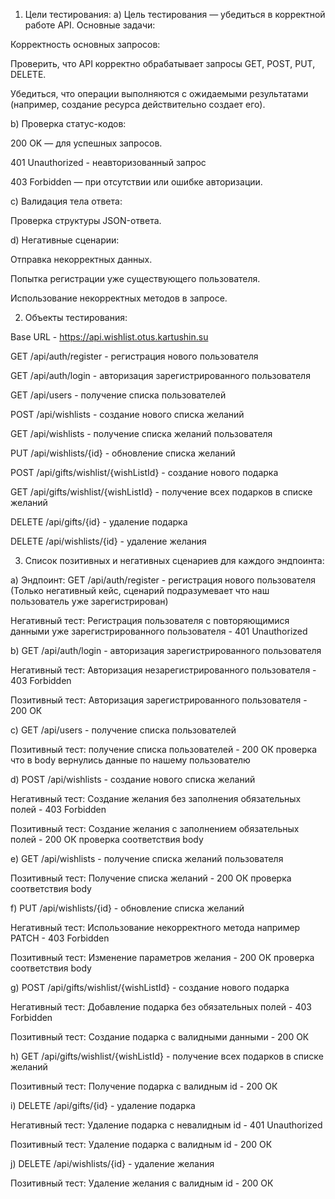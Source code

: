 1) Цели тестирования:
a) Цель тестирования — убедиться в корректной работе API. Основные задачи:

Корректность основных запросов:

Проверить, что API корректно обрабатывает запросы GET, POST, PUT, DELETE.

Убедиться, что операции выполняются с ожидаемыми результатами (например, создание ресурса действительно создает его).

b) Проверка статус-кодов:

200 OK — для успешных запросов.

401 Unauthorized - неавторизованный запрос

403 Forbidden — при отсутствии или ошибке авторизации.

c) Валидация тела ответа:

Проверка структуры JSON-ответа.

d) Негативные сценарии:

Отправка некорректных данных.

Попытка регистрации уже существующего пользователя.

Использование некорректных методов в запросе.

2) Объекты тестирования:

Base URL - https://api.wishlist.otus.kartushin.su

GET /api/auth/register - регистрация нового пользователя

GET /api/auth/login - авторизация зарегистрированного пользователя

GET /api/users - получение списка пользователей

POST /api/wishlists - создание нового списка желаний

GET /api/wishlists - получение списка желаний пользователя

PUT /api/wishlists/{id} - обновление списка желаний

POST /api/gifts/wishlist/{wishListId} - создание нового подарка

GET /api/gifts/wishlist/{wishListId} - получение всех подарков в списке желаний

DELETE /api/gifts/{id} - удаление подарка

DELETE /api/wishlists/{id} - удаление желания

3) Список позитивных и негативных сценариев для каждого эндпоинта:

a) Эндпоинт: GET /api/auth/register - регистрация нового пользователя (Только негативный кейс, сценарий подразумевает что наш пользователь уже зарегистрирован)

Негативный тест: Регистрация пользователя с повторяющимися данными уже зарегистрированного пользователя - 401 Unauthorized

b) GET /api/auth/login - авторизация зарегистрированного пользователя

Негативный тест: Авторизация незарегистрированного пользователя - 403 Forbidden

Позитивный тест: Авторизация зарегистрированного пользователя - 200 ОК

с) GET /api/users - получение списка пользователей

Позитивный тест: получение списка пользователей - 200 ОК проверка что в body вернулись данные по нашему пользователю

d) POST /api/wishlists - создание нового списка желаний

Негативный тест: Создание желания без заполнения обязательных полей - 403 Forbidden

Позитивный тест: Создание желания с заполнением обязательных полей - 200 ОК проверка соответствия body

e) GET /api/wishlists - получение списка желаний пользователя

Позитивный тест: Получение списка желаний - 200 ОК проверка соответствия body

f) PUT /api/wishlists/{id} - обновление списка желаний

Негативный тест: Использование некорректного метода например PATCH - 403 Forbidden

Позитивный тест: Изменение параметров желания - 200 ОК проверка соответствия body

g) POST /api/gifts/wishlist/{wishListId} - создание нового подарка

Негативный тест: Добавление подарка без обязательных полей - 403 Forbidden

Позитивный тест: Создание подарка с валидными данными - 200 ОК

h) GET /api/gifts/wishlist/{wishListId} - получение всех подарков в списке желаний

Позитивный тест: Получение подарка с валидным id - 200 ОК

i) DELETE /api/gifts/{id} - удаление подарка

Негативный тест: Удаление подарка с невалидным id - 401 Unauthorized

Позитивный тест: Удаление подарка с валидным id - 200 ОК

j) DELETE /api/wishlists/{id} - удаление желания

Позитивный тест: Удаление желания с валидным id - 200 ОК
